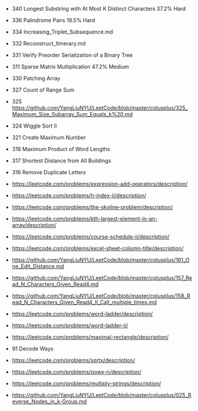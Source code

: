 * 340 Longest Substring with At Most K Distinct Characters 37.2% Hard
* 336 Palindrome Pairs 19.5% Hard
* 334 Increasing_Triplet_Subsequence.md
* 332 Reconstruct_Itinerary.md
* 331 Verify Preorder Serialization of a Binary Tree
* 311 Sparse Matrix Multiplication 47.2% Medium
* 330 Patching Array
* 327 Count of Range Sum
* 325 https://github.com/YangLiuNYU/LeetCode/blob/master/cplusplus/325_Maximum_Size_Subarray_Sum_Equals_k%20.md
* 324 Wiggle Sort II  
* 321 Create Maximum Number
* 318 Maximum Product of Word Lengths
* 317	Shortest Distance from All Buildings
* 316 Remove Duplicate Letters

* https://leetcode.com/problems/expression-add-operators/description/
* https://leetcode.com/problems/h-index-ii/description/
* https://leetcode.com/problems/the-skyline-problem/description/
* https://leetcode.com/problems/kth-largest-element-in-an-array/description/
* https://leetcode.com/problems/course-schedule-ii/description/
* https://leetcode.com/problems/excel-sheet-column-title/description/
* https://github.com/YangLiuNYU/LeetCode/blob/master/cplusplus/161_One_Edit_Distance.md
* https://github.com/YangLiuNYU/LeetCode/blob/master/cplusplus/157_Read_N_Characters_Given_Read4.md
* https://github.com/YangLiuNYU/LeetCode/blob/master/cplusplus/158_Read_N_Characters_Given_Read4_II_Call_multiple_times.md
* https://leetcode.com/problems/word-ladder/description/
* https://leetcode.com/problems/word-ladder-ii/
* https://leetcode.com/problems/maximal-rectangle/description/
* 91 Decode Ways
* https://leetcode.com/problems/sqrtx/description/
* https://leetcode.com/problems/powx-n/description/
* https://leetcode.com/problems/multiply-strings/description/
* https://github.com/YangLiuNYU/LeetCode/blob/master/cplusplus/025_Reverse_Nodes_in_k-Group.md
